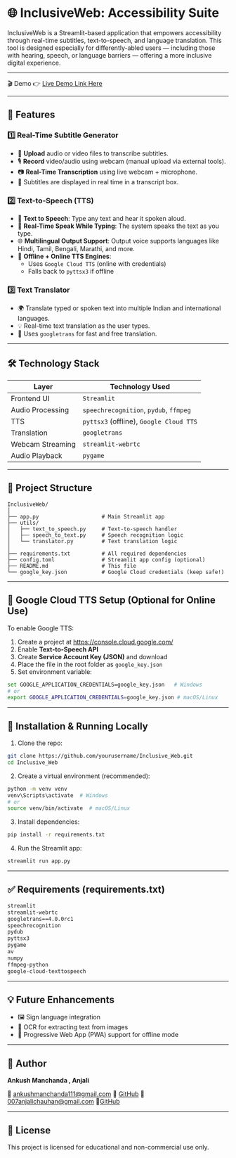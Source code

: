 # 🌐 InclusiveWeb: Accessibility Suite

InclusiveWeb is a Streamlit-based application that empowers accessibility through real-time subtitles, text-to-speech, and language translation. This tool is designed especially for differently-abled users — including those with hearing, speech, or language barriers — offering a more inclusive digital experience.

-------------------------------------------------

🎬 Demo
👉 [Live Demo Link Here](https://inclusiveweb-tpipp5jerhgbubn9kfdmhu.streamlit.app)

-------------------------------------------------

## 🚀 Features

### 1️⃣ Real-Time Subtitle Generator
- 🎥 **Upload** audio or video files to transcribe subtitles.
- 🎙️ **Record** video/audio using webcam (manual upload via external tools).
- 📷 **Real-Time Transcription** using live webcam + microphone.
- 📄 Subtitles are displayed in real time in a transcript box.

### 2️⃣ Text-to-Speech (TTS)
- 📝 **Text to Speech**: Type any text and hear it spoken aloud.
- 💬 **Real-Time Speak While Typing**: The system speaks the text as you type.
- 🌐 **Multilingual Output Support**: Output voice supports languages like Hindi, Tamil, Bengali, Marathi, and more.
- 🧠 **Offline + Online TTS Engines**:
  - Uses `Google Cloud TTS` (online with credentials)
  - Falls back to `pyttsx3` if offline

### 3️⃣ Text Translator
- 🌍 Translate typed or spoken text into multiple Indian and international languages.
- 💡 Real-time text translation as the user types.
- 📘 Uses `googletrans` for fast and free translation.

-------------------------------------------------

## 🛠️ Technology Stack

| Layer            | Technology Used                              |
|------------------|----------------------------------------------|
| Frontend UI      | `Streamlit`                                  |
| Audio Processing | `speechrecognition`, `pydub`, `ffmpeg`       |
| TTS              | `pyttsx3` (offline), `Google Cloud TTS`      |
| Translation      | `googletrans`                                |
| Webcam Streaming | `streamlit-webrtc`                           |
| Audio Playback   | `pygame`                                     |

-------------------------------------------------

## 🧩 Project Structure

```
InclusiveWeb/
│
├── app.py                    # Main Streamlit app
├── utils/
│   ├── text_to_speech.py     # Text-to-speech handler
│   ├── speech_to_text.py     # Speech recognition logic
│   └── translator.py         # Text translation logic
│
├── requirements.txt          # All required dependencies
├── config.toml               # Streamlit app config (optional)
├── README.md                 # This file
└── google_key.json           # Google Cloud credentials (keep safe!)
```

-------------------------------------------------

## 🔐 Google Cloud TTS Setup (Optional for Online Use)

To enable Google TTS:
1. Create a project at https://console.cloud.google.com/
2. Enable **Text-to-Speech API**
3. Create **Service Account Key (JSON)** and download
4. Place the file in the root folder as `google_key.json`
5. Set environment variable:

```bash
set GOOGLE_APPLICATION_CREDENTIALS=google_key.json   # Windows
# or
export GOOGLE_APPLICATION_CREDENTIALS=google_key.json # macOS/Linux
```

-------------------------------------------------

## 🧪 Installation & Running Locally

1. Clone the repo:
```bash
git clone https://github.com/yourusername/Inclusive_Web.git
cd Inclusive_Web
```

2. Create a virtual environment (recommended):
```bash
python -m venv venv
venv\Scripts\activate  # Windows
# or
source venv/bin/activate  # macOS/Linux
```

3. Install dependencies:
```bash
pip install -r requirements.txt
```

4. Run the Streamlit app:
```bash
streamlit run app.py
```

-------------------------------------------------

## ✅ Requirements (requirements.txt)

```txt
streamlit
streamlit-webrtc
googletrans==4.0.0rc1
speechrecognition
pydub
pyttsx3
pygame
av
numpy
ffmpeg-python
google-cloud-texttospeech
```

-------------------------------------------------

## 💡 Future Enhancements

- 🖼️ Sign language integration
- 👀 OCR for extracting text from images
- 📶 Progressive Web App (PWA) support for offline mode

-------------------------------------------------

## 👤 Author

**Ankush Manchanda , Anjali**

📧 [ankushmanchanda111@gmail.com](mailto:ankushmanchanda111@gmail.com)
🔗 [GitHub](https://github.com/Ankush-Manchanda)
📧[007anjalichauhan@gmail.com](mailto:007anjalichauhan@gmail.com)
🔗[GitHub](https://github.com/Anjali-codehub)

-------------------------------------------------

## 📄 License

This project is licensed for educational and non-commercial use only.

